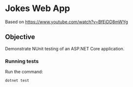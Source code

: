 # Jokes Web App

Based on https://www.youtube.com/watch?v=BfEjDD8mWYg

## Objective

Demonstrate NUnit testing of an ASP.NET Core application.

### Running tests

Run the command:

```bash
dotnet test
```
